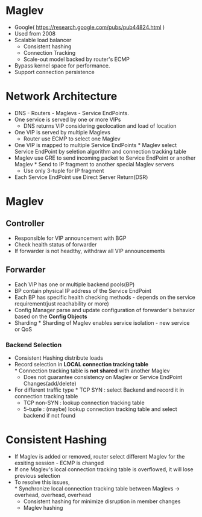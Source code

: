 # Maglev 
* Google( https://research.google.com/pubs/pub44824.html )
* Used from 2008  
* Scalable load balancer
	* Consistent hashing 
	* Connection Tracking 
	* Scale-out model backed by router's ECMP
* Bypass kernel space for performance. 
* Support connection persistence 

# Network Architecture
* DNS - Routers - Maglevs - Service EndPoints. 
* One service is served by one or more VIPs 
	* DNS returns VIP considering geolocation and load of location
* One VIP is served by multiple Maglevs 
	* Router use ECMP to select one Maglev
* One VIP is mapped to multiple Service EndPoints
        * Maglev select Service EndPoint by seletion algorithm and connection tracking table
* Maglev use GRE to send incoming packet to Service EndPoint or another Maglev
        * Send to IP fragment to another special Maglev servers
	* Use only 3-tuple for IP fragment
* Each Service EndPoint use Direct Server Return(DSR)

# Maglev

## Controller
* Responsible for VIP announcement with BGP
* Check health status of forwarder
* If forwarder is not headthy, withdraw all VIP announcements

## Forwarder
* Each VIP has one or multiple backend pools(BP) 
* BP contain physical IP address of the Service EndPoint
* Each BP has specific health checking methods - depends on the service requirement(just reachability or more)  
* Config Manager parse and update configuration of forwarder's behavior based on the **Config Objects** 
* Sharding
        * Sharding of Maglev enables service isolation - new service or QoS  

### Backend Selection  
* Consistent Hashing distribute loads 
* Record selection in **LOCAL connection tracking table**  
        * Connection tracking table is **not shared** with another Maglev
	* Does not guarantee consistency on Maglev or Service EndPoint Changes(add/delete)
* For different traffic type
        * TCP SYN : select Backend and record it in connection tracking table
	* TCP non-SYN : lookup connection tracking table
	* 5-tuple : (maybe) lookup connection tracking table and select backend if not found
	
# Consistent Hashing
* If Maglev is added or removed, router select different Maglev for the exsiting session - ECMP is changed
* If one Maglev's local connection tracking table is overflowed, it will lose previous selection  
* To resolve this issues,  
        * Synchronize local connection tracking table between Maglevs -> overhead, overhead, overhead
	* Consistent hashing for minimize disruption in member changes
	* Maglev hashing  

